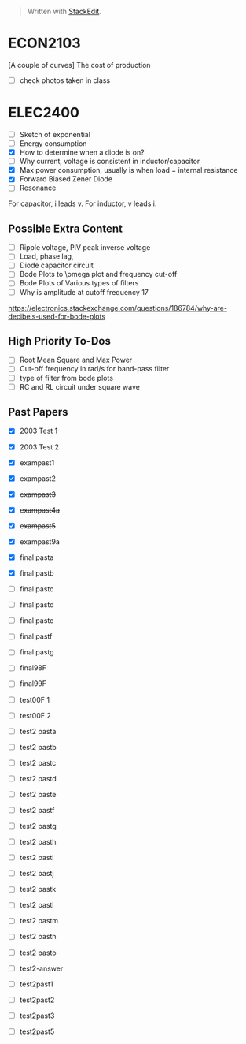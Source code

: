 


> Written with [StackEdit](https://stackedit.io/).


# ECON2103
[A couple of curves] The cost of production

- [ ] check photos taken in class

# ELEC2400
- [ ] Sketch of exponential
- [ ] Energy consumption
- [x] How to determine when a diode is on?
- [ ] Why current, voltage is consistent in inductor/capacitor
- [x] Max power consumption, usually is when load = internal resistance
- [x] Forward Biased Zener Diode
- [ ] Resonance

For capacitor, i leads v. For inductor, v leads i.

## Possible Extra Content
- [ ] Ripple voltage, PIV peak inverse voltage
- [ ] Load, phase lag, 
- [ ] Diode capacitor circuit
- [ ] Bode Plots to \omega plot and frequency cut-off
- [ ] Bode Plots of Various types of filters
- [ ] Why is amplitude at cutoff frequency 17

https://electronics.stackexchange.com/questions/186784/why-are-decibels-used-for-bode-plots

## High Priority To-Dos
- [ ] Root Mean Square and Max Power
- [ ] Cut-off frequency in rad/s for band-pass filter
- [ ] type of filter from bode plots
- [ ] RC and RL circuit under square wave

## Past Papers
- [x] 2003 Test 1
- [x] 2003 Test 2
- [x] exampast1
- [x] exampast2
- [x] ~~exampast3~~
- [x] ~~exampast4a~~
- [x] ~~exampast5~~
- [x] exampast9a
- [x] final pasta
- [x] final pastb
- [ ] final pastc
- [ ] final pastd
- [ ] final paste
- [ ] final pastf
- [ ] final pastg
- [ ] final98F
- [ ] final99F
- [ ] test00F 1
- [ ] test00F 2
- [ ] test2 pasta
- [ ] test2 pastb
- [ ] test2 pastc
- [ ] test2 pastd
- [ ] test2 paste
- [ ] test2 pastf
- [ ] test2 pastg
- [ ] test2 pasth
- [ ] test2 pasti
- [ ] test2 pastj
- [ ] test2 pastk
- [ ] test2 pastl
- [ ] test2 pastm
- [ ] test2 pastn
- [ ] test2 pasto
- [ ] test2-answer
- [ ] test2past1
- [ ] test2past2
- [ ] test2past3
- [ ] test2past5


<!--stackedit_data:
eyJoaXN0b3J5IjpbLTE2NzM5MDg5NjYsLTE2NzM5MDg5NjYsLT
Y5Mjc2NDc4LDE1NzAxMzMyNzQsLTEyNjUxMTM5OTgsLTE2OTMx
MTYxODYsLTE2Mzg0MjEwNjMsMTk4NDIzOTM3NywtMTMyNTMzMj
Y2NSwyMDgwNDc0MTIxLC0xNjg4MTAwNjk3LDgyMzU2MjA5MSw3
NTIzNTA4NjMsOTQzMzI3NTU3LDEyMDQzMTIzMzQsLTE0MDAxNj
EwNTgsMTM2NTgxMDMwOSw5NjY3OTY4MzZdfQ==
-->